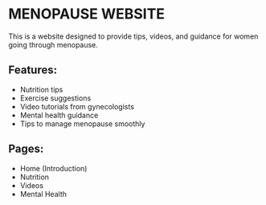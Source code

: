 # MENOPAUSE WEBSITE

This is a website designed to provide tips, videos, and guidance for women going through menopause. 

## Features:
- Nutrition tips
- Exercise suggestions
- Video tutorials from gynecologists
- Mental health guidance
- Tips to manage menopause smoothly

## Pages:
- Home (Introduction)
- Nutrition
- Videos
- Mental Health
